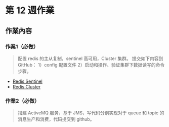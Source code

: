 # 第 12 週作業

## 作業內容

### 作業1（必做）
> 配置 redis 的主从复制，sentinel 高可用，Cluster 集群。
> 提交如下内容到 GitHub：
> 1）config 配置文件
> 2）启动和操作、验证集群下数据读写的命令步骤。

- [Redis Sentinel](./redis_sentinel/README.md)
- [Redis Cluster](./redis_cluster/README.md)

### 作業2（必做）
> 搭建 ActiveMQ 服务，基于 JMS，写代码分别实现对于 queue 和 topic 的消息生产和消费，代码提交到 github。

